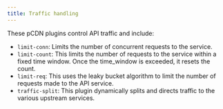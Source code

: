 ```yaml
---
title: Traffic handling
---
```


These pCDN plugins control API traffic and include:

- `limit-conn`: Limits the number of concurrent requests to the service.
- `limit-count`: This limits the number of requests to the service within a fixed time window. Once the time_window is exceeded, it resets the count.
- `limit-req`: This uses the leaky bucket algorithm to limit the number of requests made to the API service.
- `traffic-split`: This plugin dynamically splits and directs traffic to the various upstream services.